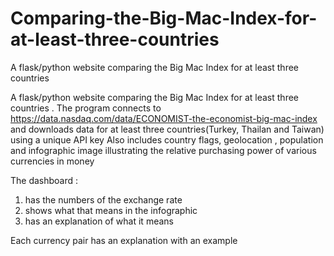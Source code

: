 # Comparing-the-Big-Mac-Index-for-at-least-three-countries
A flask/python website comparing the Big Mac Index for at least three countries 



A flask/python website comparing the Big Mac Index for at least three countries . 
The program connects to https://data.nasdaq.com/data/ECONOMIST-the-economist-big-mac-index and downloads data for at least three countries(Turkey, Thailan and Taiwan) using a unique API key
Also includes country flags, geolocation , population and  infographic image illustrating the relative purchasing power of various currencies in money 


The dashboard :
1. has the numbers of the exchange rate
2. shows what that means in the infographic
3. has an explanation of what it means

Each currency pair has an explanation with an example
